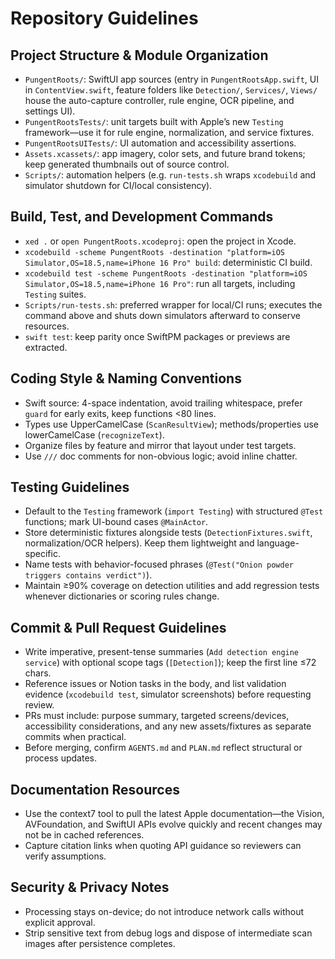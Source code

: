 # Repository Guidelines

## Project Structure & Module Organization
- `PungentRoots/`: SwiftUI app sources (entry in `PungentRootsApp.swift`, UI in `ContentView.swift`, feature folders like `Detection/`, `Services/`, `Views/` house the auto-capture controller, rule engine, OCR pipeline, and settings UI).
- `PungentRootsTests/`: unit targets built with Apple’s new `Testing` framework—use it for rule engine, normalization, and service fixtures.
- `PungentRootsUITests/`: UI automation and accessibility assertions.
- `Assets.xcassets/`: app imagery, color sets, and future brand tokens; keep generated thumbnails out of source control.
- `Scripts/`: automation helpers (e.g. `run-tests.sh` wraps `xcodebuild` and simulator shutdown for CI/local consistency).

## Build, Test, and Development Commands
- `xed .` or `open PungentRoots.xcodeproj`: open the project in Xcode.
- `xcodebuild -scheme PungentRoots -destination "platform=iOS Simulator,OS=18.5,name=iPhone 16 Pro" build`: deterministic CI build.
- `xcodebuild test -scheme PungentRoots -destination "platform=iOS Simulator,OS=18.5,name=iPhone 16 Pro"`: run all targets, including `Testing` suites.
- `Scripts/run-tests.sh`: preferred wrapper for local/CI runs; executes the command above and shuts down simulators afterward to conserve resources.
- `swift test`: keep parity once SwiftPM packages or previews are extracted.

## Coding Style & Naming Conventions
- Swift source: 4-space indentation, avoid trailing whitespace, prefer `guard` for early exits, keep functions <80 lines.
- Types use UpperCamelCase (`ScanResultView`); methods/properties use lowerCamelCase (`recognizeText`).
- Organize files by feature and mirror that layout under test targets.
- Use `///` doc comments for non-obvious logic; avoid inline chatter.

## Testing Guidelines
- Default to the `Testing` framework (`import Testing`) with structured `@Test` functions; mark UI-bound cases `@MainActor`.
- Store deterministic fixtures alongside tests (`DetectionFixtures.swift`, normalization/OCR helpers). Keep them lightweight and language-specific.
- Name tests with behavior-focused phrases (`@Test("Onion powder triggers contains verdict")`).
- Maintain ≥90% coverage on detection utilities and add regression tests whenever dictionaries or scoring rules change.

## Commit & Pull Request Guidelines
- Write imperative, present-tense summaries (`Add detection engine service`) with optional scope tags (`[Detection]`); keep the first line ≤72 chars.
- Reference issues or Notion tasks in the body, and list validation evidence (`xcodebuild test`, simulator screenshots) before requesting review.
- PRs must include: purpose summary, targeted screens/devices, accessibility considerations, and any new assets/fixtures as separate commits when practical.
- Before merging, confirm `AGENTS.md` and `PLAN.md` reflect structural or process updates.

## Documentation Resources
- Use the context7 tool to pull the latest Apple documentation—the Vision, AVFoundation, and SwiftUI APIs evolve quickly and recent changes may not be in cached references.
- Capture citation links when quoting API guidance so reviewers can verify assumptions.

## Security & Privacy Notes
- Processing stays on-device; do not introduce network calls without explicit approval.
- Strip sensitive text from debug logs and dispose of intermediate scan images after persistence completes.
